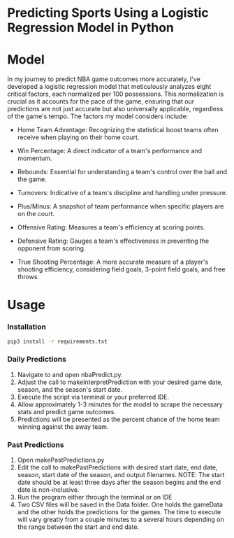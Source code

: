

# Predicting Sports Using a Logistic Regression Model in Python

# Model
In my journey to predict NBA game outcomes more accurately, I've developed a logistic regression model that meticulously analyzes eight critical factors, each normalized per 100 possessions. This normalization is crucial as it accounts for the pace of the game, ensuring that our predictions are not just accurate but also universally applicable, regardless of the game's tempo. The factors my model considers include:

- Home Team Advantage: Recognizing the statistical boost teams often receive when playing on their home court.

- Win Percentage: A direct indicator of a team's performance and momentum.

- Rebounds: Essential for understanding a team's control over the ball and the game.

- Turnovers: Indicative of a team's discipline and handling under pressure.

- Plus/Minus: A snapshot of team performance when specific players are on the court.

- Offensive Rating: Measures a team's efficiency at scoring points.

- Defensive Rating: Gauges a team's effectiveness in preventing the opponent from scoring.

- True Shooting Percentage: A more accurate measure of a player's shooting efficiency, considering field goals, 3-point field goals, and free throws.

 
# Usage

### **Installation**

```bash
pip3 install -r requirements.txt
```

### **Daily Predictions**
1. Navigate to and open nbaPredict.py.
2. Adjust the call to makeInterpretPrediction with your desired game date, season, and the season's start date.
3. Execute the script via terminal or your preferred IDE.
4. Allow approximately 1-3 minutes for the model to scrape the necessary stats and predict game outcomes.
5. Predictions will be presented as the percent chance of the home team winning against the away team.

### **Past Predictions**
1. Open makePastPredictions.py
2. Edit the call to makePastPredictions with desired start date, end date, season, start date of the season, and output
filenames. NOTE: The start date should be at least three days after the season begins and the end date is non-inclusive.
3. Run the program either through the terminal or an IDE
4. Two CSV files will be saved in the Data folder. One holds the gameData and the other holds the predictions for the games. The time to execute will vary greatly from a couple minutes to a several hours depending on the range between the start and end date.
